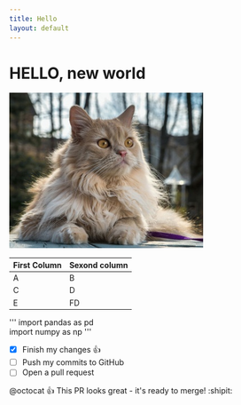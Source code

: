 ```yaml
---
title: Hello
layout: default
---
```


# HELLO, new world
![Image](images/persidskaya-koshka.jpg)


First Column | Sexond column
-------------|---------------
A | B
C | D
E | FD


''' import pandas as pd  
import numpy as np '''

- [x] Finish my changes :+1:
- [ ] Push my commits to GitHub
- [ ] Open a pull request

@octocat :+1: This PR looks great - it's ready to merge! :shipit:
